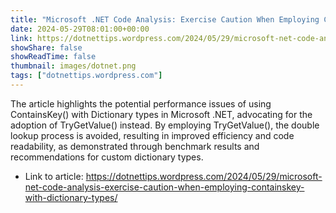 ```yaml
---
title: "Microsoft .NET Code Analysis: Exercise Caution When Employing ContainsKey() with Dictionary Types"
date: 2024-05-29T08:01:00+00:00
link: https://dotnettips.wordpress.com/2024/05/29/microsoft-net-code-analysis-exercise-caution-when-employing-containskey-with-dictionary-types/
showShare: false
showReadTime: false
thumbnail: images/dotnet.png
tags: ["dotnettips.wordpress.com"]
---
```

The article highlights the potential performance issues of using ContainsKey() with Dictionary types in Microsoft .NET, advocating for the adoption of TryGetValue() instead. By employing TryGetValue(), the double lookup process is avoided, resulting in improved efficiency and code readability, as demonstrated through benchmark results and recommendations for custom dictionary types.

- Link to article: https://dotnettips.wordpress.com/2024/05/29/microsoft-net-code-analysis-exercise-caution-when-employing-containskey-with-dictionary-types/